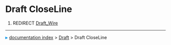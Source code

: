 # Draft CloseLine
1.  REDIRECT [Draft_Wire](Draft_Wire.md)



---
![](images/Right_arrow.png) [documentation index](../README.md) > [Draft](Draft_Workbench.md) > Draft CloseLine
